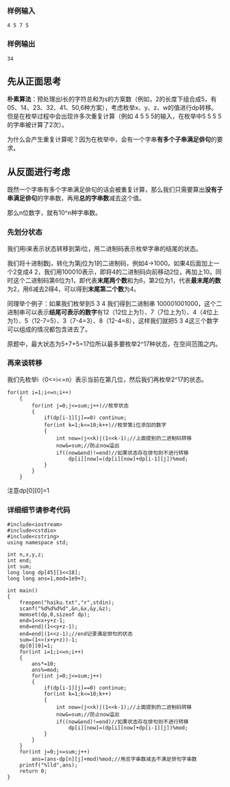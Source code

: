 ### 样例输入

```
4 5 7 5
```
 
### 样例输出
```
34
```

## 先从正面思考

**朴素算法**：预处理出l长的字符总和为s的方案数（例如，2的长度下组合成5，有05、14、23、32、41、50,6种方案），考虑枚举x、y、z、w的值进行dp转移。但是在枚举过程中会出现许多次重复计算（例如 4 5 5 5的输入，在枚举中5 5 5  5的字串被计算了2次）。

为什么会产生重复计算呢？因为在枚举中，会有一个字串**有多个子串满足俳句**的要求。

## 从反面进行考虑

既然一个字串有多个字串满足俳句的话会被重复计算，那么我们只需要算出**没有子串满足俳句**的字串数，再用**总的字串数**减去这个值。

那么n位数字，就有10^n种字串数。

### 先划分状态

我们用i来表示状态转移到第i位，用二进制码表示枚举字串的结尾的状态。

我们将十进制数j，转化为第j位为1的二进制码，例如4->1000。如果4后面加上一个2变成4 2，我们用100010表示，即将4的二进制码向前移动2位，再加上10。同时这个二进制码第6位为1，即代表**末尾两个数**和为6，第2位为1，代表**最末尾的数**为2，用6减去2得4，可以得到**末尾第二个数**为4。

同理举个例子：如果我们枚举到5 3 4 我们得到二进制串 100001001000，这个二进制串可以表示**结尾可表示的数字**有12（12位上为1）、7（7位上为1）、4（4位上为1）、5（12-7=5）、3（7-4=3）、8（12-4=8），这样我们就把5 3 4这三个数字可以组成的情况都包含进去了。

原题中，最大状态为5+7+5=17位所以最多要枚举2^17种状态，在空间范围之内。

### 再来谈转移

我们先枚举i（0<=i<=n）表示当前在第几位，然后我们再枚举2^17的状态。
```
for(int i=1;i<=n;i++)
	{
		for(int j=0;j<=sum;j++)//枚举状态
		{
			if(dp[i-1][j]==0) continue;
			for(int k=1;k<=10;k++)//枚举第i位添加的数字
			{
				int now=(j<<k)|(1<<k-1);//上面提到的二进制码转移
				now&=sum;//防止now溢出
				if((now&end)!=end)//如果状态存在俳句则不进行转移
					dp[i][now]=(dp[i][now]+dp[i-1][j])%mod;
			}
		}
	}
```

注意dp[0][0]=1

### 详细细节请参考代码

```
#include<iostream>
#include<cstdio>
#include<cstring>
using namespace std;

int n,x,y,z;
int end;
int sum;
long long dp[45][1<<18];
long long ans=1,mod=1e9+7;

int main()
{
	freopen("haiku.txt","r",stdin);
	scanf("%d%d%d%d",&n,&x,&y,&z);
	memset(dp,0,sizeof dp);
	end=1<<x+y+z-1;
	end=end|(1<<y+z-1);
	end=end|(1<<z-1);//end记录满足俳句的状态
	sum=(1<<(x+y+z))-1;
	dp[0][0]=1;
	for(int i=1;i<=n;i++)
	{
		ans*=10;
		ans%=mod;
		for(int j=0;j<=sum;j++)
		{
			if(dp[i-1][j]==0) continue;
			for(int k=1;k<=10;k++)
			{
				int now=(j<<k)|(1<<k-1);//上面提到的二进制码转移
				now&=sum;//防止now溢出
				if((now&end)!=end)//如果状态存在俳句则不进行转移
					dp[i][now]=(dp[i][now]+dp[i-1][j])%mod;
			}
		}
	}
	for(int j=0;j<=sum;j++)
		ans=(ans-dp[n][j]+mod)%mod;//用总字串数减去不满足俳句字串数
	printf("%lld",ans);
	return 0;
}
```



